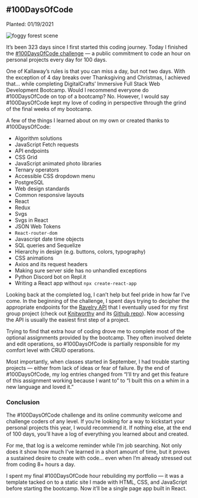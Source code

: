 ## #100DaysOfCode

Planted: 01/19/2021

![foggy forest scene](https://images.abbeyperini.com/fog.jpg)

It’s been 323 days since I first started this coding journey. Today I finished the [#100DaysOfCode challenge](https://www.100daysofcode.com/) — a public commitment to code an hour on personal projects every day for 100 days.

One of Kallaway’s rules is that you can miss a day, but not two days. With the exception of 4 day breaks over Thanksgiving and Christmas, I achieved that… while completing DigitalCrafts’ Immersive Full Stack Web Development Bootcamp. Would I recommend everyone do #100DaysOfCode on top of a bootcamp? No. However, I would say #100DaysOfCode kept my love of coding in perspective through the grind of the final weeks of my bootcamp.

A few of the things I learned about on my own or created thanks to #100DaysOfCode:

* Algorithm solutions
* JavaScript Fetch requests
* API endpoints
* CSS Grid
* JavaScript animated photo libraries
* Ternary operators
* Accessible CSS dropdown menu
* PostgreSQL
* Web design standards
* Common responsive layouts
* React
* Redux
* Svgs
* Svgs in React
* JSON Web Tokens
* `React-router-dom`
* Javascript date time objects
* SQL queries and Sequelize
* Hierarchy in design (e.g. buttons, colors, typography)
* CSS animations
* Axios and its request headers
* Making sure server side has no unhandled exceptions
* Python Discord bot on Repl.it
* Writing a React app without `npx create-react-app`

Looking back at the completed log, I can’t help but feel pride in how far I’ve come. In the beginning of the challenge, I spent days trying to decipher the appropriate endpoints for the [Ravelry API](https://www.ravelry.com/api) that I eventually used for my first group project (check out [Knitworthy](http://knitworthy.net/) and its [Github repo](https://github.com/abbeyperini/Knitworthy)). Now accessing the API is usually the easiest first step of a project.

Trying to find that extra hour of coding drove me to complete most of the optional assignments provided by the bootcamp. They often involved delete and edit operations, so #100DaysOfCode is partially responsible for my comfort level with CRUD operations.

Most importantly, when classes started in September, I had trouble starting projects — either from lack of ideas or fear of failure. By the end of #100DaysOfCode, my log entries changed from “I’ll try and get this feature of this assignment working because I want to” to “I built this on a whim in a new language and loved it.”

### Conclusion

The #100DaysOfCode challenge and its online community welcome and challenge coders of any level. If you’re looking for a way to kickstart your personal projects this year, I would recommend it. If nothing else, at the end of 100 days, you’ll have a log of everything you learned about and created.

For me, that log is a welcome reminder while I’m job searching. Not only does it show how much I’ve learned in a short amount of time, but it proves a sustained desire to create with code… even when I’m already stressed out from coding 8+ hours a day.

I spent my final #100DaysOfCode hour rebuilding my portfolio — it was a template tacked on to a static site I made with HTML, CSS, and JavaScript before starting the bootcamp. Now it’ll be a single page app built in React.
